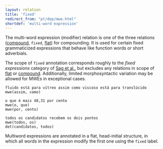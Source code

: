 ```yaml
---
layout: relation
title: 'fixed'
redirect_from: "pt/dep/mwe.html"
shortdef: 'multi-word expression'
---
```


The multi-word expression (modifier) relation is one of the three
relations ([compound](), `fixed`, [flat]()) for compounding.
It is used for certain fixed grammaticized expressions that behave
like function words or short adverbials.

The scope of `fixed` annotation corresponds roughly to the *fixed
expressions* category of
[Sag et al.](http://lingo.stanford.edu/pubs/WP-2001-03.pdf), but
excludes any relations in scope of [flat]() or [compound]().
Additionally, limited morphosyntactic variation may be allowed
for MWEs in exceptional cases.

~~~ sdparse
fluido está para vítreo assim como viscoso está para translúcido
mwe(assim, como)
~~~

~~~ sdparse
o que é mais 48,31 por cento
mwe(o, que)
mwe(por, cento)
~~~

~~~ sdparse
todos os candidatos recebem os dois pontos 
mwe(todos, os)
det(candidatos, todos)
~~~

Multiword expressions are annotated in a flat, head-initial structure,
in which all words in the expression modify the first one using the
`fixed` label.
<!-- Interlanguage links updated Út zář 29 20:23:31 CEST 2020 -->
